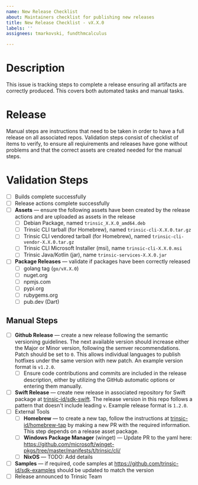 ```yaml
---
name: New Release Checklist
about: Maintainers checklist for publishing new releases
title: New Release Checklist - vX.X.0
labels: ''
assignees: tmarkovski, fundthmcalculus

---
```


# Description

This issue is tracking steps to complete a release ensuring all artifacts are correctly produced. This covers both automated tasks and manual tasks.

# Release

Manual steps are instructions that need to be taken in order to have a full release on all associated repos. Validation steps consist of checklist of items to verify, to ensure all reqiuirements and releases have gone without problems and that the correct assets are created needed for the manual steps.

# Validation Steps

- [ ] Builds complete successfully
- [ ] Release actions complete successfully
- [ ] **Assets** &mdash; ensure the following assets have been created by the release actions and are uploaded as assets in the release
    - [ ] Debian Package, named `trinsic_X.X.0_amd64.deb`
    - [ ] Trinsic CLI tarball (for Homebrew), named `trinsic-cli-X.X.0.tar.gz`
    - [ ] Trinsic CLI vendored tarball (for Homebrew), named `trinsic-cli-vendor-X.X.0.tar.gz`
    - [ ] Trinsic CLI Microsoft Installer (msi), name `trinsic-cli-X.X.0.msi`
    - [ ] Trinsic Java/Kotlin (jar), name `trinsic-services-X.X.0.jar`
- [ ] **Package Releases** &mdash; validate if packages have been correctly released
  - [ ] golang tag (`go/vX.X.0`)
  - [ ] nuget.org
  - [ ] npmjs.com
  - [ ] pypi.org
  - [ ] rubygems.org
  - [ ] pub.dev (Dart)

## Manual Steps

- [ ] **Github Release** &mdash; create a new release following the semantic versioning guidelines. The next available version should increase either the Major or Minor version, following the semver recommendations. Patch should be set to `0`. This allows individual languages to publish hotfixes under the same version with new patch. An example version format is `v1.2.0`.
  - [ ] Ensure code contributions and commits are included in the release description, either by utilizing the GitHub automatic options or entering them manually.
- [ ] **Swift Release** &mdash; create new release in associated repository for Swift package at [trinsic-id/sdk-swift](https://github.com/trinsic-id/sdk-swift). The release version in this repo follows a pattern that doesn't include leading `v`. Example release format is `1.2.0`.
- [ ] External Tools
  - [ ] **Homebrew** &mdash; to create a new tap, follow the instructions at [trinsic-id/homebrew-tap](https://github.com/trinsic-id/homebrew-tap) by making a new PR with the required information. This step depends on a release asset package.
  - [ ] **Windows Package Manager** (winget) &mdash; Update PR to the yaml here: https://github.com/microsoft/winget-pkgs/tree/master/manifests/t/trinsic/cli/
  - [ ] **NixOS** &mdash; TODO: Add details
- [ ] **Samples** &mdash; if required, code samples at https://github.com/trinsic-id/sdk-examples should be updated to match the version
- [ ] Release announced to Trinsic Team
